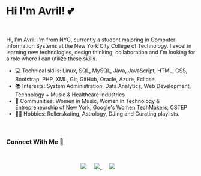 
# Hi I'm Avril! 💕

<br>

Hi, I'm Avril! I'm from NYC, currently a student majoring in Computer Information Systems at the New York City College of Technology. I excel in learning new technologies, design thinking, collaboration and I'm looking for a role where I can utilize these skills.

* 💻 Technical skills: Linux, SQL, MySQL, Java, JavaScript, HTML, CSS, Bootstrap, PHP, XML, Git, GitHub, Oracle, Azure, Eclipse
* 📚 Interests: System Administration, Data Analytics, Web Development, Technology + Music & Healthcare industries
* 👥 Communities: Women in Music, Women in Technology & Entrepreneurship of New York, Google's Women TechMakers, CSTEP
* 🤸‍♀️ Hobbies: Rollerskating, Astrology, DJing and Curating playlists.
<br><br><br>

### Connect With Me 🔗
  
<br>

<p align="center">
<a href="https://www.linkedin.com/in/avrilkey/"><img src="https://img.shields.io/badge/linkedin-FC5F22?style=for-the-badge&logo=linkedin&logoColor=white" /></a>&nbsp;&nbsp;&nbsp;&nbsp;
<a href="https://twitter.com/ave_irl"><img src="https://img.shields.io/badge/Twitter-1025a1?style=for-the-badge&logo=twitter&logoColor=white" /> </a>&nbsp;&nbsp;&nbsp;&nbsp;
<a href="https://open.spotify.com/user/be2llv68ztkzjzovyy5ebl1we?si=05sXSejyQsCECUykgYLB_A"><img src="https://img.shields.io/badge/Spotify-1ED760?&style=for-the-badge&logo=spotify&logoColor=white" /></a>&nbsp;&nbsp;&nbsp;&nbsp;
  

  

  



